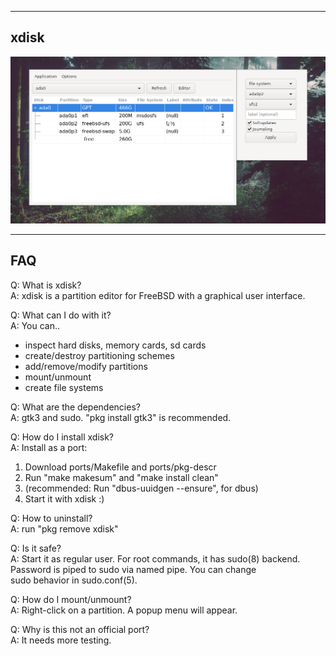 
------------------------
xdisk
------------------------
![](screenshot/xdisk1.png)

-----------------------
FAQ
-----------------------

Q: What is xdisk?<br>
A: xdisk is a partition editor for FreeBSD with a graphical user interface.<br>

Q: What can I do with it?<br>
A: You can..<br>
   - inspect hard disks, memory cards, sd cards<br>
   - create/destroy partitioning schemes<br>
   - add/remove/modify partitions<br>
   - mount/unmount<br>
   - create file systems<br>
   
Q: What are the dependencies?<br>
A: gtk3 and sudo. "pkg install gtk3" is recommended.<br>

Q: How do I install xdisk?<br>
A: Install as a port:<br>
1. Download ports/Makefile and ports/pkg-descr
2. Run "make makesum" and "make install clean"
3. (recommended: Run "dbus-uuidgen --ensure", for dbus)
4. Start it with xdisk :)<br>

Q: How to uninstall?<br>
A: run "pkg remove xdisk"<br>

Q: Is it safe? <br>
A: Start it as regular user. For root commands, it has sudo(8) backend.<br>
Password is piped to sudo via named pipe. You can change <br>
sudo behavior in sudo.conf(5).<br>

Q: How do I mount/unmount?<br>
A: Right-click on a partition. A popup menu will appear.<br>

Q: Why is this not an official port?<br>
A: It needs more testing.<br>
